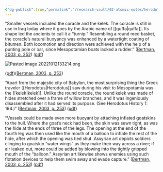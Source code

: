 ```yaml
---
{"dg-publish":true,"permalink":"/research-vault/02-atomic-notes/herodotus-describes-a-kelek-boat-which-was-hides-stretched-over-a-framework-and-buoyed-by-inflated-goatskins/"}
---
```


“Smaller vessels included the coracle and the kelek. The coracle is still in use in Iraq today where it goes by the Arabic name of [[quffa\|quffa]]. Its shape led the ancients to call it a “turnip.” Resembling a round reed basket, the coracle’s natural buoyancy was enhanced by a watertight coating of bitumen. Both locomotion and direction were achieved with the help of a punting pole or oar, since Mesopotamian boats lacked a rudder.” ([Bertman, 2003, p. 252](zotero://select/library/items/YPMHZBXL)) ([pdf](zotero://open-pdf/library/items/X3CHJ4P3?page=265&annotation=HWFQIFUZ))


![Pasted image 20221012133214.png](/img/user/zz%20Images%20Dump/Pasted%20image%2020221012133214.png)

([pdf](zotero://open-pdf/library/items/X3CHJ4P3?page=266&annotation=M7NB2IJK))([Bertman, 2003, p. 253](zotero://select/library/items/YPMHZBXL))

“Apart from the majestic city of Babylon, the most surprising thing the Greek traveler [[Herodotus\|Herodotus]] saw during his visit to Mesopotamia was the [[kelek\|kelek]]. Unlike the round coracle, the round kelek was made of hides stretched over a frame of willow branches, and it was ingeniously disassembled after it had served its purpose. (See Herodotus History 1: 194.)” ([Bertman, 2003, p. 253](zotero://select/library/items/YPMHZBXL)) ([pdf](zotero://open-pdf/library/items/X3CHJ4P3?page=266&annotation=YI52RRNM))

“Vessels could be made even more buoyant by attaching inflated goatskins to the hull. Where the goat’s neck had been, the skin was sewn tight, as was the hide at the ends of three of the legs. The opening at the end of the fourth leg was then used like the mouth of a balloon to inflate the rest of the hide, after which the opening was tied shut. Assyrian art depicts soldiers clinging to goatskin “water wings” as they make their way across a river; if air leaked out, more could be added by blowing into the tightly gripped mouth of the “balloon.” Assyrian art likewise shows enemies using such flotation devices to help them swim away and evade capture.” ([Bertman, 2003, p. 253](zotero://select/library/items/YPMHZBXL)) ([pdf](zotero://open-pdf/library/items/X3CHJ4P3?page=266&annotation=BCIB8VSX))